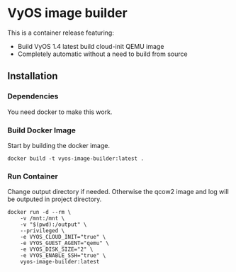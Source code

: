 # VyOS image builder
This is a container release featuring:

* Build VyOS 1.4 latest build cloud-init QEMU image
* Completely automatic without a need to build from source

## Installation

### Dependencies
You need docker to make this work.

### Build Docker Image
Start by building the docker image.

```
docker build -t vyos-image-builder:latest .
```

### Run Container

Change output directory if needed. Otherwise the qcow2 image and log will be outputed in project directory.

```
docker run -d --rm \
    -v /mnt:/mnt \
    -v "$(pwd):/output" \
    --privileged \
    -e VYOS_CLOUD_INIT="true" \
    -e VYOS_GUEST_AGENT="qemu" \
    -e VYOS_DISK_SIZE="2" \
    -e VYOS_ENABLE_SSH="true" \
    vyos-image-builder:latest
```